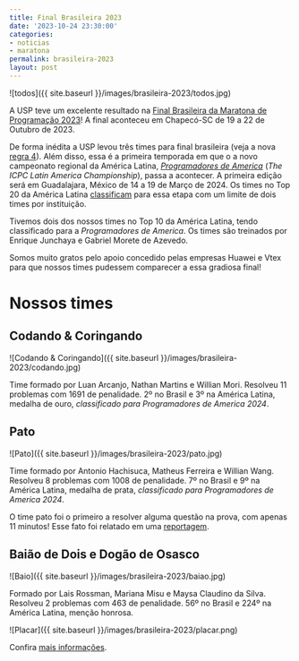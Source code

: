 ```yaml
---
title: Final Brasileira 2023
date: '2023-10-24 23:30:00'
categories:
- noticias
- maratona
permalink: brasileira-2023
layout: post
---
```


![todos]({{ site.baseurl }}/images/brasileira-2023/todos.jpg)

A USP teve um excelente resultado na [Final Brasileira da Maratona de Programação 2023](https://maratona.unoesc.edu.br/)! A final aconteceu em Chapecó-SC de 19 a 22 de Outubro de 2023.

De forma inédita a USP levou três times para final brasileira (veja a nova [regra 4](http://maratona.sbc.org.br/sobre/regras.html)). Além disso, essa é a primeira temporada em que o a novo campeonato regional da América Latina, [_Programadores de America_](https://pda2024.icpcmexico.org/pt/) (_The ICPC Latin America Championship_), passa a acontecer. A primeira edição será em Guadalajara, México de 14 a 19 de Março de 2024. Os times no Top 20 da América Latina [classificam](https://pda2024.icpcmexico.org/es/rules/) para essa etapa com um limite de dois times por instituição.

Tivemos dois dos nossos times no Top 10 da América Latina, tendo classificado para a _Programadores de America_. Os times são treinados por Enrique Junchaya e Gabriel Morete de Azevedo.

Somos muito gratos pelo apoio concedido pelas empresas Huawei e Vtex para que nossos times pudessem comparecer a essa gradiosa final!


# Nossos times

## Codando & Coringando

![Codando & Coringando]({{ site.baseurl }}/images/brasileira-2023/codando.jpg)

Time formado por Luan Arcanjo, Nathan Martins e Willian Mori.
Resolveu 11 problemas com 1691 de penalidade. 2º no Brasil e 3º na América Latina, medalha de ouro, *classificado para Programadores de America 2024*.

## Pato

![Pato]({{ site.baseurl }}/images/brasileira-2023/pato.jpg)

Time formado por Antonio Hachisuca, Matheus Ferreira e Willian Wang.
Resolveu 8 problemas com 1008 de penalidade. 7º no Brasil e 9º na América Latina, medalha de prata, *classificado para Programadores de America 2024*.

O time pato foi o primeiro a resolver alguma questão na prova, com apenas 11 minutos! Esse fato foi relatado em uma [reportagem](https://globoplay.globo.com/v/12049806/).

## Baião de Dois e Dogão de Osasco

![Baio]({{ site.baseurl }}/images/brasileira-2023/baiao.jpg)

Formado por Lais Rossman, Mariana Misu e Maysa Claudino da Silva.
Resolveu 2 problemas com 463 de penalidade. 56º no Brasil e 224º na América Latina, menção honrosa.

![Placar]({{ site.baseurl }}/images/brasileira-2023/placar.png)

Confira [mais informações](https://scorelatam.naquadah.com.br/latam-2023/).
